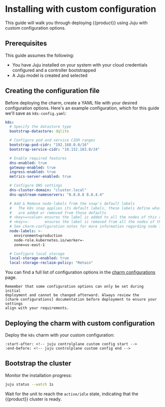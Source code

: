 # Installing with custom configuration

This guide will walk you through deploying {{product}} using Juju with custom
configuration options.

## Prerequisites

This guide assumes the following:

-  You have Juju installed on your system with your cloud credentials
configured and a controller bootstrapped
- A Juju model is created and selected

## Creating the configuration file

Before deploying the charm, create a YAML file with your desired configuration
options. Here's an example configuration, which for this guide we'll save as
`k8s-config.yaml`:

```yaml
k8s:
  # Specify the datastore type
  bootstrap-datastore: dqlite

  # Configure pod and service CIDR ranges
  bootstrap-pod-cidr: "192.168.0.0/16"
  bootstrap-service-cidr: "10.152.183.0/24"

  # Enable required features
  dns-enabled: true
  gateway-enabled: true
  ingress-enabled: true
  metrics-server-enabled: true

  # Configure DNS settings
  dns-cluster-domain: "cluster.local"
  dns-upstream-nameservers: "8.8.8.8 8.8.4.4"

  # Add & Remove node-labels from the snap's default labels
  #   The k8s snap applies its default labels, these labels define what
  #   are added or removed from those defaults
  # <key>=<value> ensures the label is added to all the nodes of this application
  # <key>=-       ensures the label is removed from all the nodes of this application
  # See charm-configuration notes for more information regarding node labelling
  node-labels: >-
    environment=production
    node-role.kubernetes.io/worker=-
    zone=us-east-1

  # Configure local storage
  local-storage-enabled: true
  local-storage-reclaim-policy: "Retain"
```

You can find a full list of configuration options in the
[charm configurations] page.

```{note}
Remember that some configuration options can only be set during initial
deployment and cannot be changed afterward. Always review the
[charm configurations] documentation before deployment to ensure your settings
align with your requirements.
```

## Deploying the charm with custom configuration

Deploy the `k8s` charm with your custom configuration:

```{literalinclude} /src/_parts/install.md
:start-after: <!-- juju controlplane custom config start -->
:end-before: <!-- juju controlplane custom config end -->
```

## Bootstrap the cluster

Monitor the installation progress:

```bash
juju status --watch 1s
```

Wait for the unit to reach the `active/idle` state, indicating that the
{{product}} cluster is ready.

<!-- LINKS -->
[charm configurations]: https://charmhub.io/k8s/configurations
